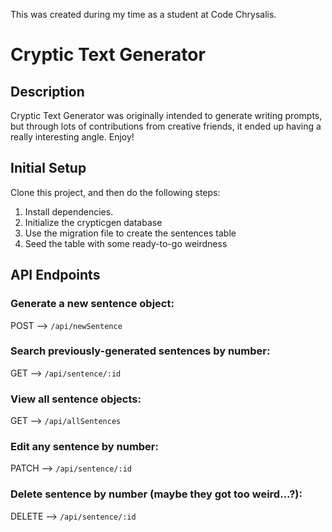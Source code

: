 This was created during my time as a student at Code Chrysalis.

# Cryptic Text Generator

## Description
Cryptic Text Generator was originally intended to generate writing prompts, but through lots of contributions from creative friends, it ended up having a really interesting angle. Enjoy!

## Initial Setup
Clone this project, and then do the following steps:

 1. Install dependencies.
 2. Initialize the crypticgen database
 3. Use the migration file to create the sentences table
 4. Seed the table with some ready-to-go weirdness

## API Endpoints
### Generate a new sentence object:
POST --> `/api/newSentence`

### Search previously-generated sentences by number:
GET --> `/api/sentence/:id`

### View all sentence objects:
GET --> `/api/allSentences`

### Edit any sentence by number:
PATCH --> `/api/sentence/:id`

### Delete sentence by number (maybe they got too weird...?):
DELETE --> `/api/sentence/:id`

